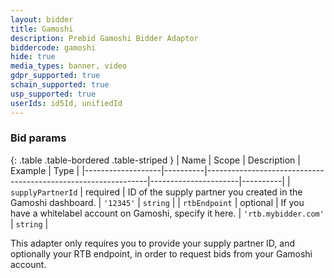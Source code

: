 ```yaml
---
layout: bidder
title: Gamoshi
description: Prebid Gamoshi Bidder Adaptor
biddercode: gamoshi
hide: true
media_types: banner, video
gdpr_supported: true
schain_supported: true
usp_supported: true
userIds: id5Id, unifiedId
---
```


### Bid params

{: .table .table-bordered .table-striped }
| Name              | Scope    | Description                                                   | Example              | Type     |
|-------------------|----------|---------------------------------------------------------------|----------------------|----------|
| `supplyPartnerId` | required | ID of the supply partner you created in the Gamoshi dashboard. | `'12345'`            | `string` |
| `rtbEndpoint`     | optional | If you have a whitelabel account on Gamoshi, specify it here. | `'rtb.mybidder.com'` | `string` |

This adapter only requires you to provide your supply partner ID, and optionally your RTB endpoint, in order to request
bids from your Gamoshi account.
